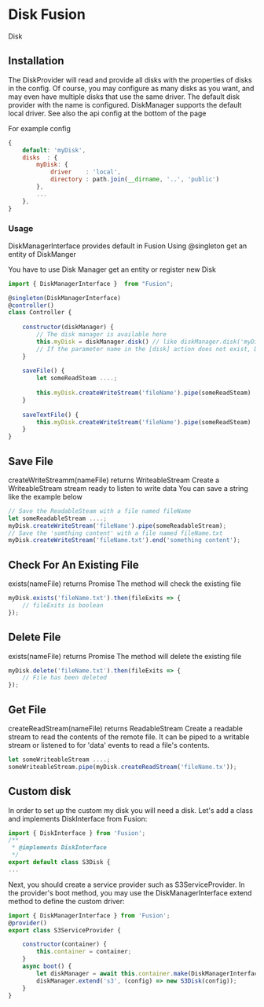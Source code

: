 # Disk Fusion

Disk 

## Installation
The DiskProvider will read and provide all disks with the properties of disks in the config.
Of course, you may configure as many disks as you want, and may even have multiple disks that use the same driver.
The default disk provider with the name is configured. DiskManager supports the default local driver. See also the api config at the bottom of the page



For example config
```js
{
    default: 'myDisk',
    disks  : {
        myDisk: {
            driver    : 'local',
            directory : path.join(__dirname, '..', 'public')
        },
        ...
    },
}
```

### Usage
DiskManagerInterface provides default in Fusion
Using @singleton get an entity of DiskManger

You have to use Disk Manager get an entity or register new Disk
```js 
import { DiskManagerInterface }  from "Fusion";

@singleton(DiskManagerInterface)
@controller()
class Controller {
    
    constructor(diskManager) {
        // The disk manager is available here
        this.myDisk = diskManager.disk() // like diskManager.disk('myDisk')
        // If the parameter name in the [disk] action does not exist, Disk Manager will provide the default name
    }
    
    saveFile() {
        let someReadSteam ....;
        
        this.myDisk.createWriteStream('fileName').pipe(someReadSteam)
    }
    
    saveTextFile() {
        this.myDisk.createWriteStream('fileName').pipe(someReadSteam)
    }
}
```

## Save File 
createWriteStreamm(nameFile) returns WriteableStream
Create a WriteableStream stream ready to listen to write data
You can save a string like the example below
```js
// Save the ReadableSteam with a file named fileName
let someReadableStream ....;
myDisk.createWriteStream('fileName').pipe(someReadableStream);
// Save the 'somthing content' with a file named fileName.txt
myDisk.createWriteStream('fileName.txt').end('something content');
```
## Check For An Existing File
exists(nameFile) returns Promise<boolean>
The method will check the existing file
```js
myDisk.exists('fileName.txt').then(fileExits => {
    // fileExits is boolean
});
```
## Delete File
exists(nameFile) returns Promise<boolean>
The method will delete the existing file
```js
myDisk.delete('fileName.txt').then(fileExits => {
    // File has been deleted
});
```
## Get File
createReadStream(nameFile) returns ReadableStream
Create a readable stream to read the contents of the remote file. It can be piped to a writable stream or listened to for 'data' events to read a file's contents.

```js
let someWriteableStream ....;
someWriteableStream.pipe(myDisk.createReadStream('fileName.tx'));
```
## Custom disk

In order to set up the custom my disk you will need a disk. Let's add a class and implements DiskInterface from Fusion:

```js
import { DiskInterface } from 'Fusion';
/**
 * @implements DiskInterface
 */
export default class S3Disk {
...
```
Next, you should create a service provider such as S3ServiceProvider. In the provider's  boot method, you may use the DiskManagerInterface extend method to define the custom driver:

```js
import { DiskManagerInterface } from 'Fusion';
@provider()
export class S3ServiceProvider {

    constructor(container) {
        this.container = container;
    }
    async boot() {
        let diskManager = await this.container.make(DiskManagerInterface);
        diskManager.extend('s3', (config) => new S3Disk(config));
    }
}
```








